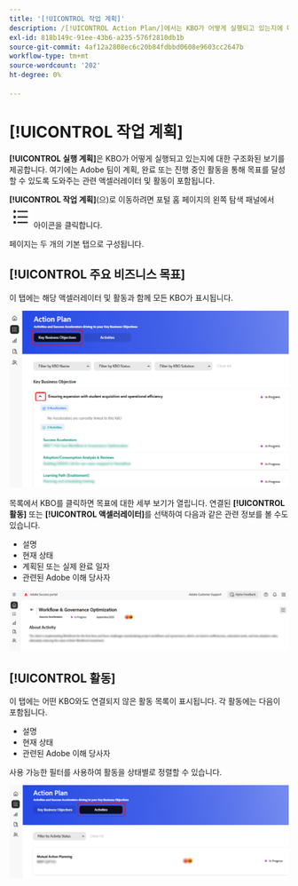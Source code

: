 ```yaml
---
title: '[!UICONTROL 작업 계획]'
description: /[!UICONTROL Action Plan/]에서는 KBO가 어떻게 실행되고 있는지에 대한 구조화된 보기를 제공합니다. 여기에는 Adobe 팀이 계획, 완료 또는 진행 중인 활동을 통해 목표를 달성할 수 있도록 도와주는 관련 액셀러레이터 및 활동이 포함됩니다.
exl-id: 818b149c-91ee-43b6-a235-576f2810db1b
source-git-commit: 4af12a2808ec6c20b84fdbbd0608e9603cc2647b
workflow-type: tm+mt
source-wordcount: '202'
ht-degree: 0%

---
```


# [!UICONTROL 작업 계획]

**[!UICONTROL 실행 계획]**&#x200B;은 KBO가 어떻게 실행되고 있는지에 대한 구조화된 보기를 제공합니다. 여기에는 Adobe 팀이 계획, 완료 또는 진행 중인 활동을 통해 목표를 달성할 수 있도록 도와주는 관련 액셀러레이터 및 활동이 포함됩니다.

**[!UICONTROL 작업 계획]**(으)로 이동하려면 포털 홈 페이지의 왼쪽 탐색 패널에서 ![작업 계획 아이콘](/help/adobe-success-portal/assets/action-plan-icon.png) 아이콘을 클릭합니다.

페이지는 두 개의 기본 탭으로 구성됩니다.

## [!UICONTROL 주요 비즈니스 목표]

이 탭에는 해당 액셀러레이터 및 활동과 함께 모든 KBO가 표시됩니다.

![action-plan-kbo-tab](/help/adobe-success-portal/assets/action-plan-kbo-tab.png)

목록에서 KBO를 클릭하면 목표에 대한 세부 보기가 열립니다. 연결된 **[!UICONTROL 활동]** 또는 **[!UICONTROL 액셀러레이터]**&#x200B;를 선택하여 다음과 같은 관련 정보를 볼 수도 있습니다.

* 설명
* 현재 상태
* 계획된 또는 실제 완료 일자
* 관련된 Adobe 이해 당사자

![action-plan-kbo-tab-about-activity](/help/adobe-success-portal/assets/action-plan-kbo-tab-about-activity.png)

## [!UICONTROL 활동]

이 탭에는 어떤 KBO와도 연결되지 않은 활동 목록이 표시됩니다. 각 활동에는 다음이 포함됩니다.

* 설명
* 현재 상태
* 관련된 Adobe 이해 당사자

사용 가능한 필터를 사용하여 활동을 상태별로 정렬할 수 있습니다.

![action-plan-activity-tab](/help/adobe-success-portal/assets/action-plan-activity-tab.png)
